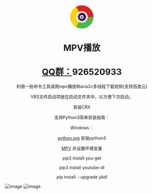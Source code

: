 <p align="center"><img width="15%" src="logo.png" /></p>
<h1 align="center">MPV播放</h1>
<h1 align="center"><a href="https://jq.qq.com/?_wv=1027&k=5qgRg84" rel="nofollow">QQ群：</a>926520933</li></h1>

<p align="center">利用一些命令工具调用mpv播放和aria2c多线程下载视频(支持百度云)</p>

<p align="center">VBS文件启动项放在启动文件夹中，以方便下次启动。</p>

<p align="center">安装CRX</p>

<p align="center">支持Python3简单安装指南：</p>

<p align="center">Windows：</p>

<p align="center"><a href="https://www.python.org/" rel="nofollow">python.org</a> 安装python3</li></p>

<p align="center"><a href="https://mpv.srsfckn.biz/" rel="nofollow">MPV</a> 并设置环境变量</li></p>


<p align="center">pip3 install you-get </p>

<p align="center">pip3 install youtube-dl</p>

<p align="center">pip install --upgrade ykdl</p>

![image](https://github.com/shiyu1314/Play-live-with-mpv/blob/master/mpv.png)
![image](https://github.com/shiyu1314/Play-live-with-mpv/blob/master/高速下载.png)
